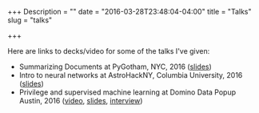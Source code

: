 +++
Description = ""
date = "2016-03-28T23:48:04-04:00"
title = "Talks"
slug = "talks"

+++

Here are links to decks/video for some of the talks I've given:

 - Summarizing Documents at PyGotham, NYC, 2016 ([slides](/talks/pygotham/#p1))
 - Intro to neural networks at AstroHackNY, Columbia University, 2016
   ([slides](/talks/astrohackny/))
 - Privilege and supervised machine learning at Domino Data Popup Austin, 2016
   ([video](https://vimeo.com/163292139),
   [slides](/talks/strata_sanjose_2016/strata_sanjose_2016.pdf),
   [interview](https://www.youtube.com/watch?v=1ui84CSu3S0))
